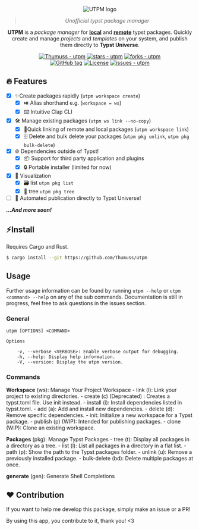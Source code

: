 <div align="center">

![UTPM logo](./assets/logo.svg)

> _Unofficial typst package manager_

**UTPM** is a _package manager_ for **[local](https://github.com/typst/packages#local-packages)** and **[remote](https://github.com/typst/packages)** typst packages. Quickly create and manage _projects_ and _templates_ on your system, and publish them directly to **Typst Universe**.  

[![Thumuss - utpm](https://img.shields.io/static/v1?label=Thumuss&message=utpm&color=blue&logo=github)](https://github.com/Thumuss/utpm "Go to GitHub repo")
[![stars - utpm](https://img.shields.io/github/stars/Thumuss/utpm?style=social)](https://github.com/Thumuss/utpm)
[![forks - utpm](https://img.shields.io/github/forks/Thumuss/utpm?style=social)](https://github.com/Thumuss/utpm)
<br/>
[![GitHub tag](https://img.shields.io/github/tag/Thumuss/utpm?include_prereleases=&sort=semver&color=blue)](https://github.com/Thumuss/utpm/releases/)
[![License](https://img.shields.io/badge/License-MIT-blue)](#license)
[![issues - utpm](https://img.shields.io/github/issues/Thumuss/utpm)](https://github.com/Thumuss/utpm/issues)


</div>

## 🔥 Features
- [x] ✨Create packages rapidly (`utpm workspace create`)
  - [x] ⏯️ Alias shorthand e.g. (`workspace = ws`)
  - [x] ⌨️ Intuitive Clap CLI
- [x] 🛠 Manage existing packages (`utpm ws link --no-copy`)
  - [x] 🔗Quick linking of remote and local packages (`utpm workspace link`)
  - [x] 🗄️ Delete and bulk delete your packages (`utpm pkg unlink`, `utpm pkg bulk-delete`)
- [x] 🌐 Dependencies outside of Typst!
  - [x] 📦 Support for third party application and plugins
  - [x] 🔒 Portable installer (limited for now)
- [x] 📃 Visualization 
  - [x] 🗃️ list `utpm pkg list`
  - [x] 🌲 tree `utpm pkg tree`
- [ ] 🚀 Automated publication directly to Typst Universe!

**_...And more soon!_**

<div id="install">

## ⚡Install
Requires Cargo and Rust. 

```bash
$ cargo install --git https://github.com/Thumuss/utpm
```
<div/>

<div id="usage">

## Usage 

Further usage information can be found by running `utpm --help` or `utpm <command> --help` on any of the sub commands. Documentation is still in progress, feel free to ask questions in the issues section.

### General

```
utpm [OPTIONS] <COMMAND>

Options

    -v, --verbose <VERBOSE>: Enable verbose output for debugging.
    -h, --help: Display help information.
    -V, --version: Display the utpm version.
```

### Commands

**Workspace** (ws): Manage Your Project Workspace
    - link (l): Link your project to existing directories.
    - create (c) (Deprecated) : Creates a typst.toml file. Use init instead.
    - install (i): Install dependencies listed in typst.toml.
    - add (a): Add and install new dependencies.
    - delete (d): Remove specific dependencies.
    - init: Initialize a new workspace for a Typst package.
    - publish (p) (WIP): Intended for publishing packages.
    - clone (WIP): Clone an existing workspace.

**Packages** (pkg): Manage Typst Packages
    - tree (t): Display all packages in a directory as a tree.
    - list (l): List all packages in a directory in a flat list.
    - path (p): Show the path to the Typst packages folder.
    - unlink (u): Remove a previously installed package.
    - bulk-delete (bd): Delete multiple packages at once.

**generate** (gen): Generate Shell Completions


## ❤️ Contribution

If you want to help me develop this package, simply make an issue or a PR!

By using this app, you contribute to it, thank you! <3
